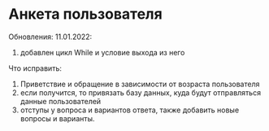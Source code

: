 # Анкета пользователя

Обновления:
11.01.2022:
  1) добавлен цикл While и условие выхода из него <br>
  
Что исправить:<br>
  1) Приветствие и обращение в зависимости от возраста пользователя
  2) если получится, то привязать базу данных, куда будут отправляться данные пользователей
  3) отступы у вопроса и вариантов ответа, также добавить новые вопросы и варианты.
